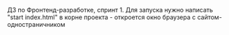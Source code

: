 ДЗ по Фронтенд-разработке, спринт 1.
Для запуска нужно написать "start index.html" в корне проекта - откроется окно браузера с сайтом-одностраничником
